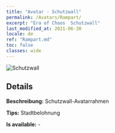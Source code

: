 ```yaml
---
title: "Avatar - Schutzwall"
permalink: /Avatars/Rampart/
excerpt: "Era of Chaos  Schutzwall"
last_modified_at: 2021-06-30
locale: de
ref: "Rampart.md"
toc: false
classes: wide
---
```

 ![Schutzwall](/images/a/avatarFrame_12.png)

## Details

 **Beschreibung:** Schutzwall-Avatarrahmen 

 **Tips:** Stadtbelohnung 

 **Is available:**  - 

